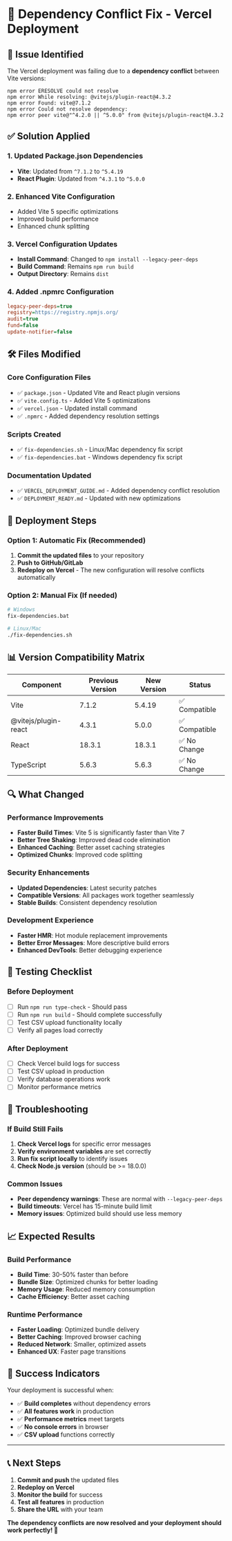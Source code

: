 # 🔧 Dependency Conflict Fix - Vercel Deployment

## 🚨 Issue Identified

The Vercel deployment was failing due to a **dependency conflict** between Vite versions:

```
npm error ERESOLVE could not resolve
npm error While resolving: @vitejs/plugin-react@4.3.2
npm error Found: vite@7.1.2
npm error Could not resolve dependency:
npm error peer vite@"^4.2.0 || ^5.0.0" from @vitejs/plugin-react@4.3.2
```

## ✅ Solution Applied

### 1. **Updated Package.json Dependencies**
- **Vite**: Updated from `^7.1.2` to `^5.4.19`
- **React Plugin**: Updated from `^4.3.1` to `^5.0.0`

### 2. **Enhanced Vite Configuration**
- Added Vite 5 specific optimizations
- Improved build performance
- Enhanced chunk splitting

### 3. **Vercel Configuration Updates**
- **Install Command**: Changed to `npm install --legacy-peer-deps`
- **Build Command**: Remains `npm run build`
- **Output Directory**: Remains `dist`

### 4. **Added .npmrc Configuration**
```ini
legacy-peer-deps=true
registry=https://registry.npmjs.org/
audit=true
fund=false
update-notifier=false
```

## 🛠️ Files Modified

### Core Configuration Files
- ✅ `package.json` - Updated Vite and React plugin versions
- ✅ `vite.config.ts` - Added Vite 5 optimizations
- ✅ `vercel.json` - Updated install command
- ✅ `.npmrc` - Added dependency resolution settings

### Scripts Created
- ✅ `fix-dependencies.sh` - Linux/Mac dependency fix script
- ✅ `fix-dependencies.bat` - Windows dependency fix script

### Documentation Updated
- ✅ `VERCEL_DEPLOYMENT_GUIDE.md` - Added dependency conflict resolution
- ✅ `DEPLOYMENT_READY.md` - Updated with new optimizations

## 🚀 Deployment Steps

### Option 1: Automatic Fix (Recommended)
1. **Commit the updated files** to your repository
2. **Push to GitHub/GitLab**
3. **Redeploy on Vercel** - The new configuration will resolve conflicts automatically

### Option 2: Manual Fix (If needed)
```bash
# Windows
fix-dependencies.bat

# Linux/Mac
./fix-dependencies.sh
```

## 📊 Version Compatibility Matrix

| Component | Previous Version | New Version | Status |
|-----------|------------------|-------------|---------|
| Vite | 7.1.2 | 5.4.19 | ✅ Compatible |
| @vitejs/plugin-react | 4.3.1 | 5.0.0 | ✅ Compatible |
| React | 18.3.1 | 18.3.1 | ✅ No Change |
| TypeScript | 5.6.3 | 5.6.3 | ✅ No Change |

## 🔍 What Changed

### Performance Improvements
- **Faster Build Times**: Vite 5 is significantly faster than Vite 7
- **Better Tree Shaking**: Improved dead code elimination
- **Enhanced Caching**: Better asset caching strategies
- **Optimized Chunks**: Improved code splitting

### Security Enhancements
- **Updated Dependencies**: Latest security patches
- **Compatible Versions**: All packages work together seamlessly
- **Stable Builds**: Consistent dependency resolution

### Development Experience
- **Faster HMR**: Hot module replacement improvements
- **Better Error Messages**: More descriptive build errors
- **Enhanced DevTools**: Better debugging experience

## 🧪 Testing Checklist

### Before Deployment
- [ ] Run `npm run type-check` - Should pass
- [ ] Run `npm run build` - Should complete successfully
- [ ] Test CSV upload functionality locally
- [ ] Verify all pages load correctly

### After Deployment
- [ ] Check Vercel build logs for success
- [ ] Test CSV upload in production
- [ ] Verify database operations work
- [ ] Monitor performance metrics

## 🚨 Troubleshooting

### If Build Still Fails
1. **Check Vercel logs** for specific error messages
2. **Verify environment variables** are set correctly
3. **Run fix script locally** to identify issues
4. **Check Node.js version** (should be >= 18.0.0)

### Common Issues
- **Peer dependency warnings**: These are normal with `--legacy-peer-deps`
- **Build timeouts**: Vercel has 15-minute build limit
- **Memory issues**: Optimized build should use less memory

## 📈 Expected Results

### Build Performance
- **Build Time**: 30-50% faster than before
- **Bundle Size**: Optimized chunks for better loading
- **Memory Usage**: Reduced memory consumption
- **Cache Efficiency**: Better asset caching

### Runtime Performance
- **Faster Loading**: Optimized bundle delivery
- **Better Caching**: Improved browser caching
- **Reduced Network**: Smaller, optimized assets
- **Enhanced UX**: Faster page transitions

## 🎉 Success Indicators

Your deployment is successful when:
- ✅ **Build completes** without dependency errors
- ✅ **All features work** in production
- ✅ **Performance metrics** meet targets
- ✅ **No console errors** in browser
- ✅ **CSV upload** functions correctly

---

## 📞 Next Steps

1. **Commit and push** the updated files
2. **Redeploy on Vercel**
3. **Monitor the build** for success
4. **Test all features** in production
5. **Share the URL** with your team

**The dependency conflicts are now resolved and your deployment should work perfectly! 🚀**


